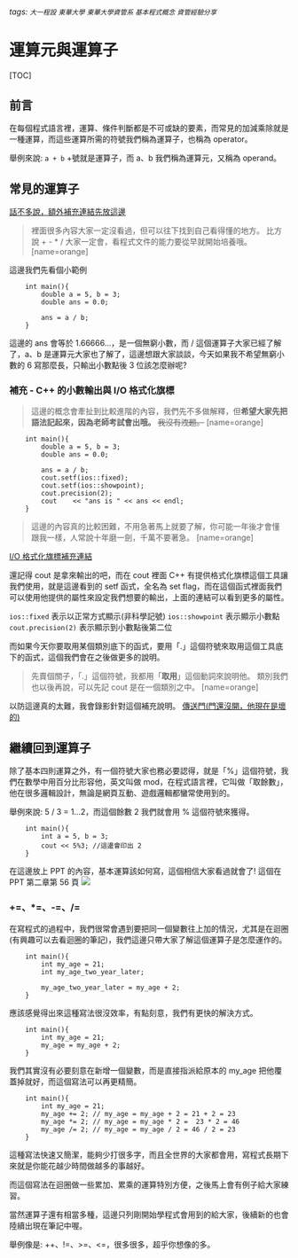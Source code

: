 ###### tags: `大一程設` `東華大學` `東華大學資管系` `基本程式概念` `資管經驗分享`

運算元與運算子
===

[TOC]

## 前言

在每個程式語言裡，運算、條件判斷都是不可或缺的要素，而常見的加減乘除就是一種運算，而這些運算所需的符號我們稱為運算子，也稱為 operator。

舉例來說:
`a + b`
+號就是運算子，而 a、b 我們稱為運算元，又稱為 operand。

## 常見的運算子

[話不多說，額外補充連結先放這邊](https://docs.microsoft.com/zh-tw/cpp/cpp/cpp-built-in-operators-precedence-and-associativity?view=msvc-160)

> 裡面很多內容大家一定沒看過，但可以往下找到自己看得懂的地方。
> 比方說 + - * / 大家一定會，看程式文件的能力要從早就開始培養哦。
> [name=orange]

這邊我們先看個小範例
``` cpp=
    int main(){
        double a = 5, b = 3;
        double ans = 0.0;
        
        ans = a / b;
    }
```
這邊的 ans 會等於 1.66666...，是一個無窮小數，而 / 這個運算子大家已經了解了，a、b 是運算元大家也了解了，這邊想跟大家談談，今天如果我不希望無窮小數的 6 寫那麼長，只輸出小數點後 3 位該怎麼辦呢?

### 補充 - C++ 的小數輸出與 I/O 格式化旗標

> 這邊的概念會牽扯到比較進階的內容，我們先不多做解釋，但**希望大家先把語法記起來，因為老師考試會出哦。**
> ~~我沒有洩題。~~
> [name=orange]

```cpp=
    int main(){
        double a = 5, b = 3;
        double ans = 0.0;
        
        ans = a / b;
    	cout.setf(ios::fixed);
    	cout.setf(ios::showpoint);
    	cout.precision(2);
    	cout 	<< "ans is " << ans << endl;
    }
```

> 這邊的內容真的比較困難，不用急著馬上就要了解，你可能一年後才會懂
> 跟我一樣，人常說十年磨一劍，千萬不要著急。
> [name=orange]

[I/O 格式化旗標補充連結](https://openhome.cc/Gossip/CppGossip/IOFormatFlag.html)

還記得 cout 是拿來輸出的吧，而在 cout 裡面 C++ 有提供格式化旗標這個工具讓我們使用，就是這邊看到的 setf 函式，全名為 set flag，而在這個函式裡面我們可以使用他提供的屬性來設定我們想要的輸出，上面的連結可以看到更多的屬性。

`ios::fixed` 表示以正常方式顯示(非科學記號)
`ios::showpoint` 表示顯示小數點
`cout.precision(2)` 表示顯示到小數點後第二位

而如果今天你要取用某個類別底下的函式，要用「.」這個符號來取用這個工具底下的函式，這個我們會在之後做更多的說明。

> 先賣個關子，「.」這個符號，我都用「**取用**」這個動詞來說明他。
> 類別我們也以後再說，可以先記 cout 是在一個類別之中。
> [name=orange]

以防這邊真的太難，我會錄影針對這個補充說明。
[傳送門(門還沒開，他現在是壞的)]()

<!-- ### 另外一種小數方式
> 前提:C++的底層設計細節，四捨六入五成雙
> 這是更細節的設計方式

上面使用的方法是 I/O 格式化旗標，其實還有其他的方式，就是引用 iomanip 這個函式庫底下的 setprecision 方法。裡面放的參數代表你要看幾個位數，以下面為例。
```cpp=
    #include <iostream>
    #include <iomanip>
    using namespace std;
    int main(){
        double c = 5.444445;
        setprecision(5);
        cout << c; //這邊會印出5.4444
    }
```
**今天只單純呼叫 setprecision 函式的時候，這個參數 5 會包括整數位數**，所以只會印出 5.4444，一個整數位數加上四個小數位數，共五位。 **注意:setprecision 會四捨五入哦。**

那如果今天只想針對小數點後做操作而且要四捨五入，則要加上前面提到的 fixed 格式化旗標，像下面這個例子。


```cpp=
    #include <iostream>
    #include <iomanip>
    using namespace std;
    int main(){
        double c = 5.444445
        cout.setf(ios::fixed);
        setprecision(5);
        cout << c; //這邊會印出5.44445
    }
```

我們取到小數點後第六位四捨五入進位到小數點後第五位，所以印出 5.44445，這個時候就不管整數位數了。 -->

## 繼續回到運算子

除了基本四則運算之外，有一個符號大家也務必要認得，就是「%」這個符號，我們在數學中用百分比形容他，英文叫做 mod，在程式語言裡，它叫做「取餘數」，他在很多邏輯設計，無論是網頁互動、遊戲邏輯都蠻常使用到的。

舉例來說: 5 / 3 = 1...2，而這個餘數 2 我們就會用 % 這個符號來獲得。

```cpp=
    int main(){
        int a = 5, b = 3;
        cout << 5%3; //這邊會印出 2        
    }
```

在這邊放上 PPT 的內容，基本運算該如何寫，這個相信大家看過就會了! 這個在 PPT 第二章第 56 頁
![](https://i.imgur.com/SWmrx9p.png)

### +=、*=、-=、/=

在寫程式的過程中，我們很常會遇到要把同一個變數往上加的情況，尤其是在迴圈(有興趣可以去看迴圈的筆記)，我們這邊只帶大家了解這個運算子是怎麼運作的。

```cpp=
    int main(){
        int my_age = 21;
        int my_age_two_year_later;
        
        my_age_two_year_later = my_age + 2;
    }
```

應該感覺得出來這種寫法很沒效率，有點刻意，我們有更快的解決方式。

```cpp=
    int main(){
        int my_age = 21;
        my_age = my_age + 2;
    }
```
我們其實沒有必要刻意在新增一個變數，而是直接指派給原本的 my_age 把他覆蓋掉就好，而這個寫法可以再更精簡。

```cpp=
    int main(){
        int my_age = 21;
        my_age += 2; // my_age = my_age + 2 = 21 + 2 = 23
        my_age *= 2; // my_age = my_age * 2 =  23 * 2 = 46
        my_age /= 2; // my_age = my_age / 2 = 46 / 2 = 23
    }
```
這種寫法快速又簡潔，能夠少打很多字，而且全世界的大家都會用，寫程式長期下來就是你能花越少時間做越多的事越好。

而這個寫法在迴圈做一些累加、累乘的運算特別方便，之後馬上會有例子給大家練習。

當然運算子還有相當多種，這邊只列剛開始學程式會用到的給大家，後續新的也會陸續出現在筆記中喔。

舉例像是: ++、!=、>=、<=，很多很多，超乎你想像的多。


